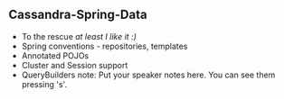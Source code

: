 ##  Cassandra-Spring-Data
* To the rescue <!-- .element: class="fragment" data-fragment-index="1" --> *at least I like it :)* <!-- .element: class="fragment" data-fragment-index="2" -->
* Spring conventions  - repositories, templates <!-- .element: class="fragment" data-fragment-index="3" -->
* Annotated POJOs  <!-- .element: class="fragment" data-fragment-index="4" -->
* Cluster and Session support <!-- .element: class="fragment" data-fragment-index="5" -->
* QueryBuilders <!-- .element: class="fragment" data-fragment-index="6" --> 
note:
    Put your speaker notes here.
    You can see them pressing 's'.
